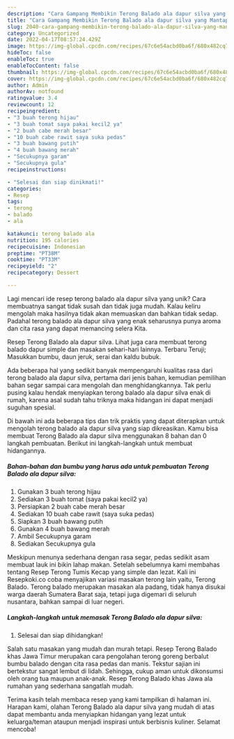 ```yaml
---
description: "Cara Gampang Membikin Terong Balado ala dapur silva yang Mantap"
title: "Cara Gampang Membikin Terong Balado ala dapur silva yang Mantap"
slug: 2040-cara-gampang-membikin-terong-balado-ala-dapur-silva-yang-mantap
category: Uncategorized
date: 2022-04-17T08:57:24.429Z
image: https://img-global.cpcdn.com/recipes/67c6e54acbd0ba6f/680x482cq70/terong-balado-ala-dapur-silva-foto-resep-utama.jpg
hideToc: false
enableToc: true
enableTocContent: false
thumbnail: https://img-global.cpcdn.com/recipes/67c6e54acbd0ba6f/680x482cq70/terong-balado-ala-dapur-silva-foto-resep-utama.jpg
cover: https://img-global.cpcdn.com/recipes/67c6e54acbd0ba6f/680x482cq70/terong-balado-ala-dapur-silva-foto-resep-utama.jpg
author: Admin
authorAv: notfound
ratingvalue: 3.4
reviewcount: 12
recipeingredient:
- "3 buah terong hijau"
- "3 buah tomat saya pakai kecil2 ya"
- "2 buah cabe merah besar"
- "10 buah cabe rawit saya suka pedas"
- "3 buah bawang putih"
- "4 buah bawang merah"
- "Secukupnya garam"
- "Secukupnya gula"
recipeinstructions:

- "Selesai dan siap dinikmati!"
categories:
- Resep
tags:
- terong
- balado
- ala

katakunci: terong balado ala 
nutrition: 195 calories
recipecuisine: Indonesian
preptime: "PT38M"
cooktime: "PT33M"
recipeyield: "2"
recipecategory: Dessert

---
```





Lagi mencari ide resep terong balado ala dapur silva yang unik? Cara membuatnya sangat tidak susah dan tidak juga mudah. Kalau keliru mengolah maka hasilnya tidak akan memuaskan dan bahkan tidak sedap. Padahal terong balado ala dapur silva yang enak seharusnya punya aroma dan cita rasa yang dapat memancing selera Kita.





Resep Terong Balado ala dapur silva. Lihat juga cara membuat terong balado dapur simple dan masakan sehari-hari lainnya. Terbaru Teruji; Masukkan bumbu, daun jeruk, serai dan kaldu bubuk.

Ada beberapa hal yang sedikit banyak mempengaruhi kualitas rasa dari terong balado ala dapur silva, pertama dari jenis bahan, kemudian pemilihan bahan segar sampai cara mengolah dan menghidangkannya. Tak perlu pusing kalau hendak menyiapkan terong balado ala dapur silva enak di rumah, karena asal sudah tahu triknya maka hidangan ini dapat menjadi suguhan spesial.






Di bawah ini ada beberapa tips dan trik praktis yang dapat diterapkan untuk mengolah terong balado ala dapur silva yang siap dikreasikan. Kamu bisa membuat Terong Balado ala dapur silva menggunakan 8 bahan dan 0 langkah pembuatan. Berikut ini langkah-langkah untuk membuat hidangannya.

<!--inarticleads1-->

##### Bahan-bahan dan bumbu yang harus ada untuk pembuatan Terong Balado ala dapur silva:

1. Gunakan 3 buah terong hijau
1. Sediakan 3 buah tomat (saya pakai kecil2 ya)
1. Persiapkan 2 buah cabe merah besar
1. Sediakan 10 buah cabe rawit (saya suka pedas)
1. Siapkan 3 buah bawang putih
1. Gunakan 4 buah bawang merah
1. Ambil Secukupnya garam
1. Sediakan Secukupnya gula


Meskipun menunya sederhana dengan rasa segar, pedas sedikit asam membuat lauk ini bikin lahap makan. Setelah sebelumnya kami membahas tentang Resep Terong Tumis Kecap yang simple dan lezat. Kali ini Resepkoki.co coba menyajikan variasi masakan terong lain yaitu, Terong Balado. Terong balado merupakan masakan ala padang, tidak hanya disukai warga daerah Sumatera Barat saja, tetapi juga digemari di seluruh nusantara, bahkan sampai di luar negeri. 

<!--inarticleads2-->

##### Langkah-langkah untuk memasak Terong Balado ala dapur silva:


1. Selesai dan siap dihidangkan!

Salah satu masakan yang mudah dan murah tetapi. Resep Terong Balado khas Jawa Timur merupakan cara pengolahan terong goreng berbalut bumbu balado dengan cita rasa pedas dan manis. Tekstur sajian ini bertekstur sangat lembut di lidah. Sehingga, cukup aman untuk dikonsumsi oleh orang tua maupun anak-anak. Resep Terong Balado khas Jawa ala rumahan yang sederhana sangatlah mudah. 

Terima kasih telah membaca resep yang kami tampilkan di halaman ini. Harapan kami, olahan Terong Balado ala dapur silva yang mudah di atas dapat membantu anda menyiapkan hidangan yang lezat untuk keluarga/teman ataupun menjadi inspirasi untuk berbisnis kuliner. Selamat mencoba!
